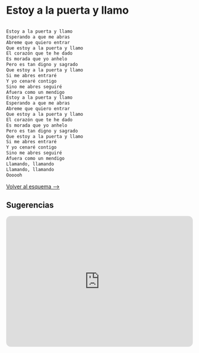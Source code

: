 # Estoy a la puerta y llamo

```bash

Estoy a la puerta y llamo
Esperando a que me abras
Abreme que quiero entrar
Que estoy a la puerta y llamo
El corazón que te he dado
Es morada que yo anhelo
Pero es tan digno y sagrado
Que estoy a la puerta y llamo
Si me abres entraré
Y yo cenaré contigo
Sino me abres seguiré
Afuera como un mendigo
Estoy a la puerta y llamo
Esperando a que me abras
Abreme que quiero entrar
Que estoy a la puerta y llamo
El corazón que te he dado
Es morada que yo anhelo
Pero es tan digno y sagrado
Que estoy a la puerta y llamo
Si me abres entraré
Y yo cenaré contigo
Sino me abres seguiré
Afuera como un mendigo
Llamando, llamando
Llamando, llamando
Oooooh

```

[Volver al esquema -->](../index.md)

## Sugerencias

<iframe style="border-radius:12px" src="https://open.spotify.com/embed/track/4bjsp9L4sWREYUkZU8nc6e?utm_source=generator" width="100%" height="352" frameBorder="0" allowfullscreen="" allow="autoplay; clipboard-write; encrypted-media; fullscreen; picture-in-picture" loading="lazy"></iframe>